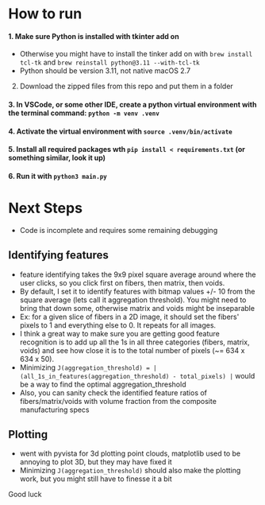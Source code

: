# How to run

#### 1. Make sure Python is installed with tkinter add on
- Otherwise you might have to install the tinker add on with `brew install tcl-tk` and `brew reinstall python@3.11 --with-tcl-tk`
- Python should be version 3.11, not native macOS 2.7
 2. Download the zipped files from this repo and put them in a folder

#### 3. In VSCode, or some other IDE, create a python virtual environment with the terminal command: `python -m venv .venv`

#### 4. Activate the virtual environment with `source .venv/bin/activate`

#### 5. Install all required packages wth `pip install < requirements.txt` (or something similar, look it up)

#### 6. Run it with `python3 main.py`

# Next Steps
- Code is incomplete and requires some remaining debugging
## Identifying features
- feature identifying takes the 9x9 pixel square average around where the user clicks, so you click first on fibers, then matrix, then voids.
- By default, I set it to identify features with bitmap values +/- 10 from the square average (lets call it aggregation threshold). You might need to bring that down some, otherwise matrix and voids might be inseparable
- Ex: for a given slice of fibers in a 2D image, it should set the fibers' pixels to 1 and everything else to 0. It repeats for all images. 
- I think a great way to make sure you are getting good feature recognition is to add up all the 1s in all three categories (fibers, matrix, voids) and see how close it is to the total number of pixels (~= 634 x 634 x 50).
- Minimizing `J(aggregation_threshold) = | (all_1s_in_features(aggregation_threshold) - total_pixels) |` would be a way to find the optimal aggregation_threshold
- Also, you can sanity check the identified feature ratios of fibers/matrix/voids with volume fraction from the composite manufacturing specs
## Plotting
- went with pyvista for 3d plotting point clouds, matplotlib used to be annoying to plot 3D, but they may have fixed it
- Minimizing `J(aggregation_threshold)` should also make the plotting work, but you might still have to finesse it a bit


Good luck
